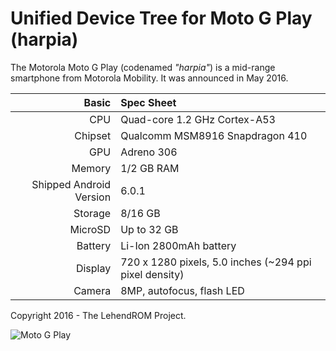 Unified Device Tree for Moto G Play (harpia)
===========================================

The Motorola Moto G Play (codenamed _"harpia"_) is a mid-range smartphone from Motorola Mobility.
It was announced in May 2016.

Basic   | Spec Sheet
-------:|:-------------------------
CPU     | Quad-core 1.2 GHz Cortex-A53
Chipset | Qualcomm MSM8916 Snapdragon 410
GPU     | Adreno 306
Memory  | 1/2 GB RAM
Shipped Android Version | 6.0.1
Storage | 8/16 GB
MicroSD | Up to 32 GB
Battery | Li-Ion 2800mAh battery
Display | 720 x 1280 pixels, 5.0 inches (~294 ppi pixel density)
Camera  | 8MP, autofocus, flash LED

Copyright 2016 - The LehendROM Project.

![Moto G Play](http://i.imgur.com/WGKA5LSl.jpg "Moto G Play")
